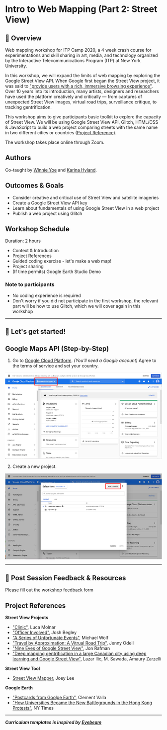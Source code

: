 # Intro to Web Mapping (Part 2: Street View)
## 🤔 Overview
Web mapping workshop for ITP Camp 2020, a 4 week crash course for experimentations and skill sharing in art, media, and technology organized by the Interactive Telecommunications Program (ITP) at New York University.

In this workshop, we will expand the limits of web mapping by exploring the Google Street View API. When Google first began the Street View project, it was said to ["provide users with a rich, immersive browsing experience"](https://googlepress.blogspot.com/2007/05/google-announces-new-mapping_29.html). Over 10 years into its introduction, many artists, designers and researchers have used the platform creatively and critically — from captures of unexpected Street View images, virtual road trips, surveillance critique, to tracking gentrification.

This workshop aims to give participants basic toolkit to explore the capacity of Street View. We will be using Google Street View API, Glitch, HTML/CSS & JavaScript to build a web project comparing streets with the same name in two different cities or countries ([Project Reference](https://winnieyoe.com/Tracing-History-Through-Street-Names)).

The workshop takes place online through Zoom.

## Authors
Co-taught by [Winnie Yoe](https://winnieyoe.com) and [Karina Hyland](https://karinahy.com/).

## Outcomes & Goals
- Consider creative and critical use of Street View and satellite imageries
- Create a Google Street View API key
- Learn about fundamentals of using Google Street View in a web project
- Publish a web project using Glitch

## Workshop Schedule
Duration: 2 hours
- Context & Introduction
- Project References
- Guided coding exercise - let's make a web map!
- Project sharing
- (If time permits) Google Earth Studio Demo

### Note to participants
- No coding experience is required
- Don't worry if you did not participate in the first workshop, the relevant part will be how to use Glitch, which we will cover again in this workshop

---
## 🎈 Let's get started!
## Google Maps API (Step-by-Step)
1. Go to [Google Cloud Platform](https://console.cloud.google.com/google/maps-apis/). *(You'll need a Google account)* Agree to the terms of service and set your country.
<img src="images/API-1.jpg" width="800">

2. Create a new project.
<img src="images/API-2.jpg" width="800">

---
## 🎉 Post Session Feedback & Resources
Please fill out the workshop feedback form

## Project References
**Street View Projects**
- ["Clinic"](http://www.lucamolnarart.com/2020/1/15/6b9hnl4likfbbyhtorazfuqguu317d), Luca Molnar
- ["Officer Involved"](https://theintercept.co/officer-involved/), Josh Begley
- ["A Series of Unfortunate Events"](https://www.lensculture.com/articles/michael-wolf-a-series-of-unfortunate-events), Michael Wolf
- ["Travel by Approximation: A Vitrual Road Trip"](https://www.lensculture.com/articles/michael-wolf-a-series-of-unfortunate-events), Jenny Odell
- ["Nine Eyes of Google Street View"](https://anthology.rhizome.org/9-eyes), Jon Rafman
- ["Deep mapping gentrification in a large Canadian city using deep learning and Google Street View"](https://journals.plos.org/plosone/article?id=10.1371/journal.pone.0212814), Lazar Ilic, M. Sawada, Amaury Zarzelli

**Street View Tool**
- [Street View Mapper](https://streetview-mapper.org/), Joey Lee

**Google Earth**
- ["Postcards from Goolge Earth"](http://clementvalla.com/work/postcards-from-google-earth/), Clement Valla
- ["How Universities Became the New Battlegrounds in  the Hong Kong Protests"](https://www.nytimes.com/interactive/2019/11/18/world/asia/hong-kong-protest-universities.html), NY Times

---

***Curriculum templates is inspired by [Eyebeam](https://github.com/eyebeam/curriculum/blob/master/TEMPLATE.md)***
